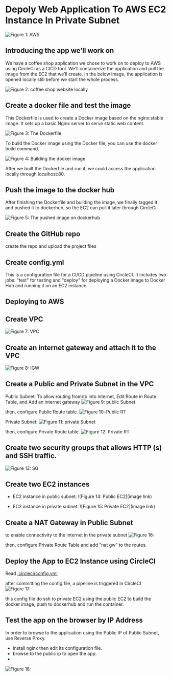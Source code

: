 # Depoly Web Application To AWS EC2 Instance In Private Subnet

![Figure 1: AWS ](https://github.com/aseelmalkawi/dockerized-coffee-shop/blob/main/doc%20imgs/Project.drawio.png)

## Introducing the app we’ll work on 
We have a coffee shop application we chose to work on to deploy to AWS using CircleCi as a CICD tool. We’ll containerize the application and pull the image from the EC2 that we’ll create. 
In the below image, the application is opened locally still before we start the whole process. 

![Figure 2: coffee shop website locally](https://github.com/aseelmalkawi/dockerized-coffee-shop/blob/main/doc%20imgs/msedge_1inVKD2FgN.jpg)

## Create a docker file and test the image 
This Dockerfile is used to create a Docker image based on the nginx:stable image. It sets up a basic Nginx server to serve static web content. 

![Figure 3: The Dockerfile ](https://github.com/aseelmalkawi/dockerized-coffee-shop/blob/main/doc%20imgs/dockerfile.png)

To build the Docker image using the Docker file, you can use the docker build command. 

![Figure 4: Building the docker image ](https://github.com/aseelmalkawi/dockerized-coffee-shop/blob/main/doc%20imgs/powershell_WIOzNVz4vb.png)

After we built the Dockerfile and run it, we could access the application locally through localhost:80. 

## Push the image to the docker hub 
After finishing the Dockerfile and building the image, we finally tagged it and pushed it to dockerhub, so the EC2 can pull it later through CircleCi. 

![Figure 5: The pushed image on dockerhub ](https://github.com/aseelmalkawi/dockerized-coffee-shop/blob/main/doc%20imgs/dockerhub.PNG)

## Create the GitHub repo 
create the repo and upload the project files  

## Create config.yml 
This is a configuration file for a CI/CD pipeline using CircleCI. It includes two jobs: "test" for testing and "deploy" for deploying a Docker image to  Docker Hub and running it on an EC2 instance. 

## Deploying to AWS
## Create VPC 
![Figure 7: VPC](https://github.com/aseelmalkawi/dockerized-coffee-shop/blob/main/doc%20imgs/Screenshot%20(20).png)

## Create an internet gateway and attach it to the VPC 
![Figure 8: IGW](https://github.com/aseelmalkawi/dockerized-coffee-shop/blob/main/doc%20imgs/ig.png)


## Create a Public and Private Subnet in the VPC
Public Subnet:
To allow routing from/to into internet, Edit Route in Route Table, and Add an internet gateway 
![Figure 9: public Subnet](https://github.com/aseelmalkawi/dockerized-coffee-shop/blob/main/doc%20imgs/public%20sub.png)

then, configure Public Route table.
![Figure 10: Public RT](https://github.com/aseelmalkawi/dockerized-coffee-shop/blob/main/doc%20imgs/public%20rt.png)

Private Subnet:
![Figure 11: private Subnet](https://github.com/aseelmalkawi/dockerized-coffee-shop/blob/main/doc%20imgs/private%20sub.png)

then, configure Private Route table.
![Figure 12: Private RT](https://github.com/aseelmalkawi/dockerized-coffee-shop/blob/main/doc%20imgs/private%20rt.png)

## Create two security groups that allows HTTP (s) and SSH traffic. 
![Figure 13: SG](https://github.com/aseelmalkawi/dockerized-coffee-shop/blob/main/doc%20imgs/sg.png)

## Create two EC2 instances
- EC2 instance in public subnet:
![Figure 14: Public EC2](image link)

- EC2 instance in private subnet:
![Figure 15: Private EC2](image link)

## Create a NAT Gateway in Public Subnet
to enable connectivity to the internet in the private subnet
![Figure 16:](https://github.com/aseelmalkawi/dockerized-coffee-shop/blob/main/doc%20imgs/nat.png)

then, configure Private Route Table and add "nat gw" to the routes.

## Deploy the App to EC2 Instance using CircleCI
Read  [.circleci/config.yml](https://github.com/aseelmalkawi/dockerized-coffee-shop/blob/main/.circleci/config.yml)

after committing the config file, a pipeline is triggered in CircleCI
![Figure 17:](https://github.com/aseelmalkawi/dockerized-coffee-shop/blob/main/doc%20imgs/success.PNG)

this config file do ssh to private EC2 using the public EC2 to build the docker image, push to dockerhub and run the container.

## Test the app on the browser by IP Address 
In order to browse to the application using the Public IP of Public Subnet, use Reverse Proxy.
- install nginx then edit its configuration file.
- browse to the public ip to open the app.
- 
![Figure 18:](https://github.com/aseelmalkawi/dockerized-coffee-shop/blob/main/doc%20imgs/3.PNG)
